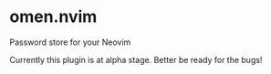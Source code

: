 # omen.nvim

Password store for your Neovim

Currently this plugin is at alpha stage. Better be ready for the bugs!
